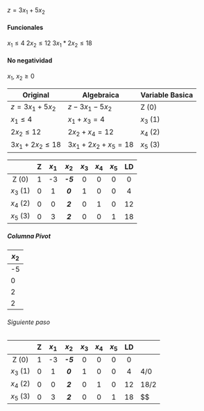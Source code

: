 $z = 3x_1 + 5x_2$

#### Funcionales
$x_1 \leqslant 4$
$2x_2 \leqslant 12$
$3x_1 * 2x_2 \leqslant 18$

#### No negatividad
$x_1$, $x_2 \geq 0$


| Original                   | Algebraica               | Variable Basica |
| -------------------------- | ------------------------ | --------------- |
| $z = 3x_1 + 5x_2$          | $z - 3x_1 - 5x_2$        | Z (0)           |
| $x_1 \leqslant 4$          | $x_1 + x_3 = 4$          | $x_3$ (1)       |
| $2x_2 \leqslant 12$        | $2x_2 + x_4 = 12$        | $x_4$ (2)       |
| $3x_1 + 2x_2 \leqslant 18$ | $3x_1 + 2x_2 + x_5 = 18$ | $x_5$ (3)       |

|           |  Z  | $x_1$ |  $x_2$   | $x_3$ | $x_4$ | $x_5$ | LD  |
| :-------: | :-: | :---: | :------: | :---: | :---: | :---: | :-: |
|   Z (0)   |  1  |  -3   | ***-5*** |   0   |   0   |   0   |  0  |
| $x_3$ (1) |  0  |   1   | ***0***  |   1   |   0   |   0   |  4  |
| $x_4$ (2) |  0  |   0   | ***2***  |   0   |   1   |   0   | 12  |
| $x_5$ (3) |  0  |   3   | ***2***  |   0   |   0   |   1   | 18  |

##### Columna Pívot

| $x_2$ |
| ----- |
| -5    |
| 0     |
| 2     |
| 2     |

###### Siguiente paso

|           |  Z  | $x_1$ |  $x_2$   | $x_3$ | $x_4$ | $x_5$ | LD  |        |
| :-------: | :-: | :---: | :------: | :---: | :---: | :---: | :-: | ------ |
|   Z (0)   |  1  |  -3   | ***-5*** |   0   |   0   |   0   |  0  |        |
| $x_3$ (1) |  0  |   1   | ***0***  |   1   |   0   |   0   |  4  | $4/0$  |
| $x_4$ (2) |  0  |   0   | ***2***  |   0   |   1   |   0   | 12  | $18/2$ |
| $x_5$ (3) |  0  |   3   | ***2***  |   0   |   0   |   1   | 18  | $$     |

